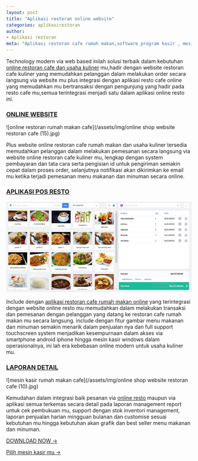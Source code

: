 ```yaml
---
layout: post
title: "Aplikasi restoran online website"
categories: aplikasirestoran
author:
- Aplikasi restoran
meta: "Aplikasi restoran cafe rumah makan,software program kasir , mesin kasir restoran"
---
```

Technology modern via web based inilah solusi terbaik dalam kebutuhan [online restoran cafe dan usaha kuliner](/aplikasirestoran/2020/03/28/onlineresto.html) mu,hadir dengan website restoran cafe kuliner yang memudahkan pelanggan dalam melakukan order secara langsung via website mu plus integrasi dengan aplikasi resto cafe online yang memudahkan mu bertransaksi dengan pengunjung yang hadir pada resto cafe mu,semua terintegrasi menjadi satu dalam aplikasi online resto ini. 


### **[ONLINE WEBSITE](/aplikasirestoran/2020/03/28/onlineresto.html)**


![online restoran rumah makan cafe](/assets/img/online shop website restoran cafe (15).jpg)

Plus website online restoran cafe rumah makan dan usaha kuliner tersedia memudahkan pelanggan dalam melakukan pemesanan secara langsung via website online restoran cafe kuliner mu, lengkap dengan system pembayaran dan tata cara serta pengisian id untuk pengiriman semakin cepat dalam proses order, selanjutnya notifikasi akan dikirimkan ke email mu ketika terjadi pemesanan menu makanan dan minuman secara online.


### **[APLIKASI POS RESTO](/aplikasirestoran/2020/03/28/onlineresto.html)**


![aplikasir rumah makan cafe](/assets/img/software-restoran-cafeprogram-restoran-5.jpg)

Include dengan [aplikasi restoran cafe rumah makan online](/aplikasirestoran/2020/03/28/onlineresto.html) yang terintegrasi dengan website online resto mu memudahkan dalam melakukan transaksi dan pemesanan dengan pelanggan yang datang ke restoran cafe rumah makan mu secara langsung. include dengan fitur gambar menu makanan dan minuman semakin menarik dalam penjualan nya dan full support touchscreen system menjadikan kesempurnaan dalam akses via smartphone android iphone hingga mesin kasir windows dalam operasionalnya, ini lah era kebebasan online modern untuk usaha kuliner mu.





### **[LAPORAN DETAIL](/aplikasirestoran/2020/03/28/onlineresto.html)**


![mesin kasir rumah makan cafe](/assets/img/online shop website restoran cafe (10).jpg)

Kemudahan dalam integrasi baik pesanan via [online resto](/aplikasirestoran/2020/03/28/onlineresto.html) maupun via aplikasi semua terkemas secara detail pada laporan management report untuk cek pembukuan mu, support dengan stok inventori management, laporan penjualan harian mingguan bulanan dan customise sesuai kebutuhan mu hingga kebutuhan akan grafik dan best seller menu makanan dan minuman.


[DOWNLOAD NOW →](https://mesinkasir.github.io/e-catalog/Integrated%20Resto%20POS.pdf)


[Pilih mesin kasir mu →](/hardware)
